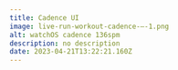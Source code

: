 ```yaml
---
title: Cadence UI
image: live-run-workout-cadence-–-1.png
alt: watchOS cadence 136spm
description: no description
date: 2023-04-21T13:22:21.160Z
---
```

